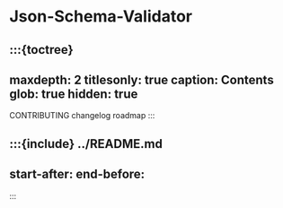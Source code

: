 # Json-Schema-Validator

:::{toctree}
---
maxdepth: 2
titlesonly: true
caption: Contents
glob: true
hidden: true
---
CONTRIBUTING
changelog
roadmap
:::

:::{include} ../README.md
---
start-after: <!-- SHINX-START -->
end-before: <!-- SHINX-END -->
---
:::
